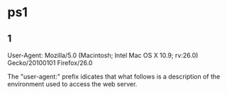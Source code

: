 ps1
===

1
-
User-Agent: Mozilla/5.0 (Macintosh; Intel Mac OS X 10.9; rv:26.0) Gecko/20100101 Firefox/26.0

The "user-agent:" prefix idicates that what follows is a description of the environment used to access the web server.

